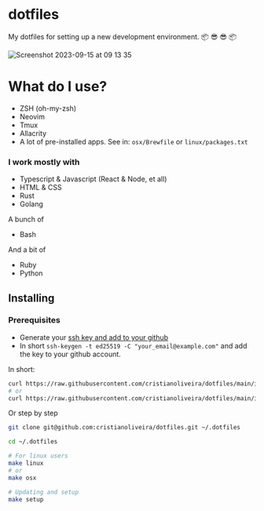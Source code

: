 # dotfiles

My dotfiles for setting up a new development environment. :package: :sunglasses: :sunglasses: :package:

![Screenshot 2023-09-15 at 09 13 35](https://github.com/cristianoliveira/dotfiles/assets/3959744/d7ad7fe0-6ce7-4825-aa95-eb5e6ee98b3d)

# What do I use?

  - ZSH (oh-my-zsh)
  - Neovim
  - Tmux
  - Allacrity 
  - A lot of pre-installed apps. See in: `osx/Brewfile` or `linux/packages.txt`

### I work mostly with

  - Typescript & Javascript (React & Node, et all)
  - HTML & CSS
  - Rust
  - Golang

  A bunch of 

  - Bash

  And a bit of

  - Ruby
  - Python

## Installing

### Prerequisites

 - Generate your [ssh key and add to your github](https://docs.github.com/en/authentication/connecting-to-github-with-ssh/generating-a-new-ssh-key-and-adding-it-to-the-ssh-agent)
 - In short `ssh-keygen -t ed25519 -C "your_email@example.com"` and add the key to your github account.

In short:
```bash
curl https://raw.githubusercontent.com/cristianoliveira/dotfiles/main/install.sh | bash -s - osx
# or
curl https://raw.githubusercontent.com/cristianoliveira/dotfiles/main/install.sh | bash -s - linux
```

Or step by step

```bash
git clone git@github.com:cristianoliveira/dotfiles.git ~/.dotfiles

cd ~/.dotfiles

# For linux users
make linux
# or
make osx

# Updating and setup
make setup
```
